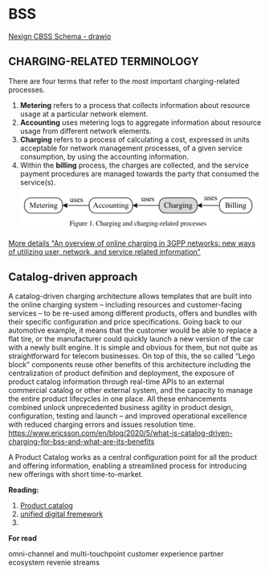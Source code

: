 # BSS
[Nexign CBSS Schema - drawio ](Images/CBSS_Nexign_architecture.drawio)
## CHARGING-RELATED TERMINOLOGY 
 There are four terms that refer to the most important charging-related processes. 
1. **Metering** refers to a process that collects information about resource usage at a
particular network element. 
2. **Accounting** uses metering logs to aggregate information about resource usage from different network elements. 
3. **Charging** refers to a process of calculating a cost, expressed in units acceptable for network management processes, of a given service consumption, by using the accounting information. 
4.  Within the **billing** process, the charges are collected, and the service payment procedures are managed towards the party that consumed the service(s).
![](Images/BSS_main_terms.png)

[More details "An overview of online charging in 3GPP networks: new ways of
utilizing user, network, and service related information"](../Resources/pdf/OCS_review_terms_of_BSS.pdf)


## Catalog-driven approach
A catalog-driven charging architecture allows templates that are built into the online charging system – including resources and customer-facing services – to be re-used among different products, offers and bundles with their specific configuration and price specifications. Going back to our automotive example, it means that the customer would be able to replace a flat tire, or the manufacturer could quickly launch a new version of the car with a newly built engine. It is simple and obvious for them, but not quite as straightforward for telecom businesses. On top of this, the so called “Lego block” components reuse other benefits of this architecture including the centralization of product definition and deployment, the exposure of product catalog information through real-time APIs to an external commercial catalog or other external system, and the capacity to manage the entire product lifecycles in one place. All these enhancements combined unlock unprecedented business agility in product design, configuration, testing and launch – and improved operational excellence with reduced charging errors and issues resolution time.
https://www.ericsson.com/en/blog/2020/5/what-is-catalog-driven-charging-for-bss-and-what-are-its-benefits

A Product Catalog works as a central configuration point for all the product and offering information, enabling a streamlined process for introducing new offerings with short time-to-market. 

**Reading:**
1. [Product catalog](https://www.alepo.com/revolutionizes-telcos-bss-offerings/)
2. [unified digital fremework](https://www.linkedin.com/pulse/part-3-udx-unified-digital-transformation-framework-facts-el-safadi/)
3. 



**For read**

 omni-channel and multi-touchpoint customer experience
 partner ecosystem
 revenie streams

